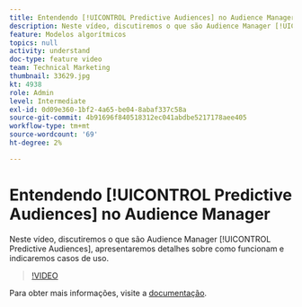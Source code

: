 ```yaml
---
title: Entendendo [!UICONTROL Predictive Audiences] no Audience Manager
description: Neste vídeo, discutiremos o que são Audience Manager [!UICONTROL Predictive Audiences], apresentaremos detalhes sobre como funcionam e indicaremos casos de uso.
feature: Modelos algorítmicos
topics: null
activity: understand
doc-type: feature video
team: Technical Marketing
thumbnail: 33629.jpg
kt: 4938
role: Admin
level: Intermediate
exl-id: 0d09e360-1bf2-4a65-be04-8abaf337c58a
source-git-commit: 4b91696f840518312ec041abdbe5217178aee405
workflow-type: tm+mt
source-wordcount: '69'
ht-degree: 2%

---
```


# Entendendo [!UICONTROL Predictive Audiences] no Audience Manager

Neste vídeo, discutiremos o que são Audience Manager [!UICONTROL Predictive Audiences], apresentaremos detalhes sobre como funcionam e indicaremos casos de uso.

>[!VIDEO](https://video.tv.adobe.com/v/33629/?quality=12)

Para obter mais informações, visite a [documentação](https://docs.adobe.com/content/help/en/audience-manager/user-guide/features/algorithmic-models/predictive-audiences/predictive-audiences.html).
